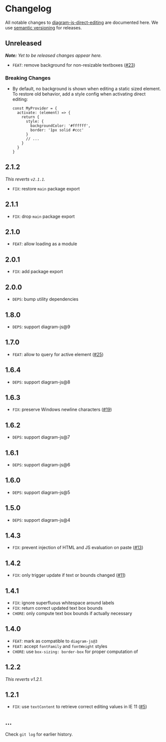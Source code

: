 # Changelog

All notable changes to [diagram-js-direct-editing](https://github.com/bpmn-io/diagram-js-direct-editing) are documented here. We use [semantic versioning](http://semver.org/) for releases.

## Unreleased

___Note:__ Yet to be released changes appear here._

* `FEAT`: remove background for non-resizable textboxes ([#23](https://github.com/bpmn-io/diagram-js-direct-editing/issues/23))

### Breaking Changes

* By default, no background is shown when editing a static sized element. To restore old behavior, add a style config when activating direct editing:
  ```
  const MyProvider = { 
    activate: (element) => {
      return {
        style: {
          backgroundColor: '#ffffff',
          border: '1px solid #ccc'
        }
        // ...
      }
    }
  }
  ```

## 2.1.2

_This reverts `v2.1.1`._

* `FIX`: restore `main` package export

## 2.1.1

* `FIX`: drop `main` package export

## 2.1.0

* `FEAT`: allow loading as a module

## 2.0.1

* `FIX`: add package export

## 2.0.0

* `DEPS`: bump utility dependencies

## 1.8.0

* `DEPS`: support diagram-js@9

## 1.7.0

* `FEAT`: allow to query for active element ([#25](https://github.com/bpmn-io/diagram-js-direct-editing/pull/25))

## 1.6.4

* `DEPS`: support diagram-js@8

## 1.6.3

* `FIX`: preserve Windows newline characters ([#19](https://github.com/bpmn-io/diagram-js-direct-editing/pull/19))

## 1.6.2

* `DEPS`: support diagram-js@7

## 1.6.1

* `DEPS`: support diagram-js@6

## 1.6.0

* `DEPS`: support diagram-js@5

## 1.5.0

* `DEPS`: support diagram-js@4

## 1.4.3

* `FIX`: prevent injection of HTML and JS evaluation on paste ([#13](https://github.com/bpmn-io/diagram-js-direct-editing/issues/13))

## 1.4.2

* `FIX`: only trigger update if text or bounds changed ([#11](https://github.com/bpmn-io/diagram-js-direct-editing/pull/11))

## 1.4.1

* `FIX`: ignore superfluous whitespace around labels
* `FIX`: return correct updated text box bounds
* `CHORE`: only compute text box bounds if actually necessary

## 1.4.0

* `FEAT`: mark as compatible to `diagram-js@3`
* `FEAT`: accept `fontFamily` and `fontWeight` styles
* `CHORE`: use `box-sizing: border-box` for proper computation of

## 1.2.2

_This reverts v1.2.1._

## 1.2.1

* `FIX`: use `textContent` to retrieve correct editing values in IE 11 ([#5](https://github.com/bpmn-io/diagram-js-direct-editing/issues/5))

## ...

Check `git log` for earlier history.
